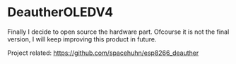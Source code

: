 # DeautherOLEDV4
Finally I decide to open source the hardware part.
Ofcourse it is not the final version, I will keep improving this product in future.


Project related: https://github.com/spacehuhn/esp8266_deauther


